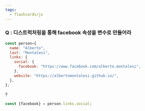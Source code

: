 ```yaml
---
tags:
  - flashcards/js
---
```

### Q : 디스트럭처링을 통해 facebook 속성을 변수로 만들어라
```js
const person={
  name: "Alberto",
  last: "Montalesi",
  links: {
    social: {
      facebook: "https://www.facebook.com/alberto.montalesi",
    },
    website: "https://albertomontalesi.github.io/",
  },
};
```
?
```js
const {facebook} = person.links.social;
```

